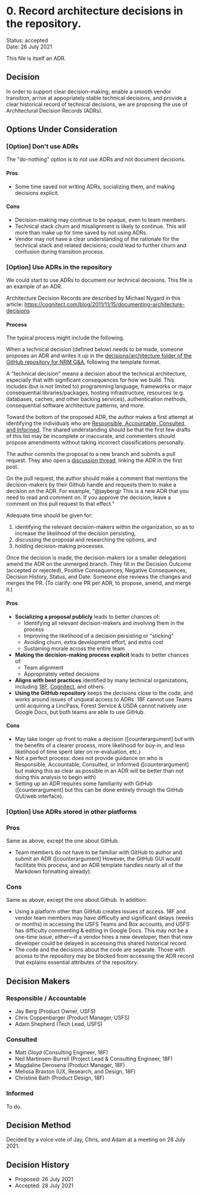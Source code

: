 # 0. Record architecture decisions in the repository.

Status: accepted   \
Date: 26 July 2021

This file is itself an ADR.


## Decision

In order to support clear decision-making, enable a smooth vendor transition, arrive at appopriately stable technical decisions, and provide a clear historical record of technical decisions, we are proposing the use of Architectural Decision Records (ADRs).


## Options Under Consideration

### [Option] Don't use ADRs
The "do-nothing" option is to not use ADRs and not document decisions.

#### Pros
- Some time saved not writing ADRs, socializing them, and making decisions explicit.

#### Cons
- Decision-making may continue to be opaque, even to team members.
- Technical stack churn and misalignment is likely to continue. This will more than make up for time saved by not using ADRs.
- Vendor may not have a clear understanding of the rationale for the technical stack and related decisions; could lead to further churn and confusion during transition process.

### [Option] Use ADRs in the repository
We could start to use ADRs to document our technical decisions. This file is an example of an ADR.

Architecture Decision Records are described by Michael Nygard in this article: https://cognitect.com/blog/2011/11/15/documenting-architecture-decisions

#### Process
The typical process might include the following.

When a technical decision (defined below) needs to be made, someone proposes an ADR and writes it up in the [decisions/architecture folder of the GitHub repository for NRM G&A][repo], following the template format.

A "technical decision" means a decision about the technical architecture, especially that with significant consequences for how we build. This includes (but is not limited to) programming language, frameworks or major consequential libraries/packages, hosting infrastructure, resources (e.g. databases, caches, and other backing services), authentication methods, consequential software architecture patterns, and more.

Toward the bottom of the proposed ADR, the author makes a first attempt at identifying the individuals who are [Responsible, Accountable, Consulted, and Informed][raci]. The shared understanding should be that the first few drafts of this list may be incomplete or inaccurate, and commenters should propose amendments without taking incorrect classifications personally.

The author commits the proposal to a new branch and submits a pull request. They also open a [discussion thread][discussion], linking the ADR in the first post.

On the pull request, the author should make a comment that mentions the
decision-makers by their Github handle and requests them to make a decision on
the ADR. For example, “@jaybergjr This is a new ADR that you need to read and
comment on.  If you approve the decision, leave a comment on this pull request
to that effect.”

Adequate time should be given for:
  1. identifying the relevant decision-makers within the organization, so as to increase the likelihood of the decision persisting,
  2. discussing the proposal and researching the options, and
  3. holding decision-making processes.

Once the decision is made, the decision-makers (or a smaller delegation) amend the ADR on the unmerged branch. They fill in the Decision Outcome (accepted or rejected), Positive Consequences, Negative Consequences, Decision History, Status, and Date. Someone else reviews the changes and merges the PR. (To clarify: one PR per ADR, to propose, amend, and merge it.)

[raci]: https://www.planstreetinc.com/raci-chart/
[repo]: https://github.com/USDAForestService/NRM-Grants-Agreements
[discussion]: https://github.com/USDAForestService/NRM-Grants-Agreements/discussions/categories/architectural-decision-records/

#### Pros
- __Socializing a proposal publicly__ leads to better chances of:
  - Identifying all relevant decision-makers and involving them in the process
  - Improving the likelihood of a decision persisting or "sticking"
  - Avoiding churn, extra development effort, and extra cost
  - Sustaining morale across the entire team
- __Making the decision-making process explicit__ leads to better chances of:
  - Team alignment
  - Appropriately vetted decisions
- __Aligns with best practices__ identified by many technical organizations, including [18F](https://18f.gsa.gov/2021/07/06/architecture_decision_records_helpful_now_invaluable_later/), [Cognitect](https://cognitect.com/blog/2011/11/15/documenting-architecture-decisions), and others.
- __Using the GitHub repository__ keeps the decisions close to the code, and works around issues of unqueal access to ADRs. 18F cannot use Teams until acquiring a LincPass, Forest Service & USDA cannot natively use Google Docs, but both teams are able to use GitHub.

#### Cons
- May take longer up front to make a decision ([counterargument] but with the benefits of a clearer process, more likelihood for buy-in, and less likelihood of time spent later on re-evaluation, etc.)
- Not a perfect process: does not provide guidance on who is Responsible, Accountable, Consulted, or Informed ([counterargument] but making this as clear as possible in an ADR will be better than not doing this analysis to begin with)
- Setting up an ADR requires some familiarity with GitHub ([counterargument] but this can be done entirely through the GitHub GUI/web interface).


### [Option] Use ADRs stored in other platforms

### Pros
Same as above, except the one about GitHub.

- Team members do not have to be familiar with GitHub to author and submit an ADR ([counterargument] However, the GitHub GUI would facilitate this process, and an ADR template handles nearly all of the Markdown formatting already).

### Cons
Same as above, except the one about Github. In addition:

- Using a platform other than GitHub creates issues of access. 18F and vendor team members may have difficulty and significant delays (weeks or months) in accessing the USFS Teams and Box accounts, and USFS has difficulty commenting & editing in Google Docs. This may not be a one-time issue, either—if a vendor hires a new developer, then that new developer could be delayed in accessing this shared historical record.
- The code and the decisions about the code are separate. Those with access to the repository may be blocked from accessing the ADR record that explains essential attributes of the repository.

## Decision Makers

### Responsible / Accountable
- Jay Berg (Product Owner, USFS)
- Chris Coppenbarger (Product Manager, USFS)
- Adam Shepherd (Tech Lead, USFS)

### Consulted
- Matt Cloyd (Consulting Engineer, 18F)
- Neil Martinsen-Burrell (Project Lead & Consulting Engineer, 18F)
- Magdaline Derosena (Product Manager, 18F)
- Melissa Braxton (UX, Research, and Design, 18F)
- Christine Bath (Product Design, 18F)

### Informed
To do.


## Decision Method
Decided by a voice vote of Jay, Chris, and Adam at a meeting on 28 July 2021.


## Decision History

- Proposed: 26 July 2021
- Accepted: 28 July 2021
